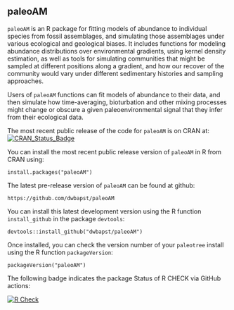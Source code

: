 ## paleoAM

`paleoAM` is an R package for fitting models of abundance to individual species from fossil assemblages, and simulating those assemblages under various ecological and geological biases. It includes functions for modeling abundance distributions over environmental gradients, using kernel density estimation, as well as tools for simulating communities that might be sampled at different positions along a gradient, and how our recover of the community would vary under different sedimentary histories and sampling approaches.

Users of `paleoAM` functions can fit models of abundance to their data, and then simulate how time-averaging, bioturbation and other mixing processes might change or obscure a given paleoenvironmental signal that they infer from their ecological data.
	
The most recent public release of the code for `paleoAM` is on CRAN at: [![CRAN_Status_Badge](http://www.r-pkg.org/badges/version/paleoAM)](https://cran.r-project.org/package=paleoAM)

You can install the most recent public release version of `paleoAM` in R from CRAN using:

```
install.packages("paleoAM")
```
	
The latest pre-release version of `paleoAM` can be found at github:

	https://github.com/dwbapst/paleoAM

You can install this latest development version using the R function `install_github` in the package `devtools`:

```
devtools::install_github("dwbapst/paleoAM")
```
	
Once installed, you can check the version number of your `paleotree` install using the R function `packageVersion`:

```
packageVersion("paleoAM")
```

The following badge indicates the package Status of R CHECK via GitHub actions:

[![R Check](https://github.com/dwbapst/paleoAM/actions/workflows/r.yml/badge.svg)](https://github.com/dwbapst/paleoAM/actions)
  <!-- badges: end -->

